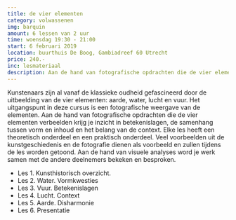 ```yaml
---
title: de vier elementen
category: volwassenen
img: barquin
amount: 6 lessen van 2 uur
time: woensdag 19:30 - 21:00
start: 6 februari 2019
location: buurthuis De Boog, Gambiadreef 60 Utrecht 
price: 240.-
inc: lesmateriaal
description: Aan de hand van fotografische opdrachten die de vier elementen verbeelden krijg je inzicht in betekenislagen, de samenhang tussen vorm en inhoud en het belang van de context.
---
```


Kunstenaars zijn al vanaf de klassieke oudheid gefascineerd door de uitbeelding van de vier elementen: aarde, water, lucht en vuur. Het uitgangspunt in deze cursus is een fotografische weergave van de elementen. Aan de hand van fotografische opdrachten die de vier elementen verbeelden krijg je inzicht in betekenislagen, de samenhang tussen vorm en inhoud en het belang van de context. Elke les heeft een theoretisch onderdeel en een praktisch onderdeel. Veel voorbeelden uit de kunstgeschiedenis en de fotografie dienen als voorbeeld en zullen tijdens de les worden getoond. Aan de hand van visuele analyses word je werk samen met de andere deelnemers bekeken en besproken. 

- Les 1. Kunsthistorisch overzicht.
- Les 2. Water. Vormkwesties
- Les 3. Vuur. Betekenislagen
- Les 4. Lucht. Context
- Les 5. Aarde. Disharmonie
- Les 6. Presentatie